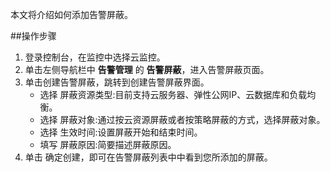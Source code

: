 本文将介绍如何添加告警屏蔽。

##操作步骤
1. 登录控制台，在监控中选择云监控。
2. 单击左侧导航栏中 **告警管理** 的 **告警屏蔽**，进入告警屏蔽页面。
3. 单击创建告警屏蔽，跳转到创建告警屏蔽界面。
     - 选择 屏蔽资源类型:目前支持云服务器、弹性公网IP、云数据库和负载均衡。
     - 选择 屏蔽对象:通过按云资源屏蔽或者按策略屏蔽的方式，选择屏蔽对象。
     - 选择 生效时间:设置屏蔽开始和结束时间。
     - 填写 屏蔽原因:简要描述屏蔽原因。
4. 单击 确定创建，即可在告警屏蔽列表中中看到您所添加的屏蔽。